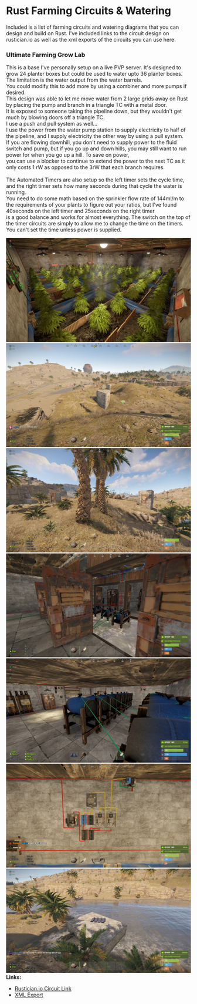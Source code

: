 # Rust Farming Circuits & Watering
Included is a list of farming circuits and watering diagrams that you can design and build on Rust.  I've included links to the circuit design on rustician.io as well as the xml exports of the circuits you can use here.

### Ultimate Farming Grow Lab
This is a base I've personally setup on a live PVP server.  It's designed to grow 24 planter boxes but could be used to water upto 36 planter boxes.</br>
The limitation is the water output from the water barrels.</br>
You could modify this to add more by using a combiner and more pumps if desired.</br>
This design was able to let me move water from 2 large grids away on Rust by placing the pump and branch in a triangle TC with a metal door.</br>
It is exposed to someone taking the pipeline down, but they wouldn't get much by blowing doors off a triangle TC.</br>
I use a push and pull system as well...</br>
I use the power from the water pump station to supply electricity to half of the pipeline, and I supply electricity the other way by using a pull system.</br>
If you are flowing downhill, you don't need to supply power to the fluid switch and pump, but if you go up and down hills, you may still want to run power for when you go up a hill.  To save on power,</br>
you can use a blocker to continue to extend the power to the next TC as it only costs 1 rW as opposed to the 3rW that each branch requires.</br>
 </br>
The Automated Timers are also setup so the left timer sets the cycle time, and the right timer sets how many seconds during that cycle the water is running.</br>
You need to do some math based on the sprinkler flow rate of 144ml/m to the requirements of your plants to figure out your ratios, but I've found 40seconds on the left timer and 25seconds on the right timer</br>
is a good balance and works for almost everything.  The switch on the top of the timer circuits are simply to allow me to change the time on the timers.  You can't set the time unless power is supplied.</br>

![Hemp](images/Hemp.jpg)
![Pipeline1](images/Pipeline1.jpg)
![Pipeline2](images/Pipeline2.jpg)
![Pumps](images/Pumps.jpg)
![Tanks](images/Tanks.jpg)
![WateringCircuit](images/WateringCircuit.jpg)
![WaterPlant](images/WaterPlant.jpg)
<b>Links:</b>
* [Rustician.io Circuit Link](https://www.rustrician.io/?circuit=6dc0eb52efca6e5d42d94dd6517b3346)
* [XML Export](xml/UltimateFarmingGrowLab.xml)